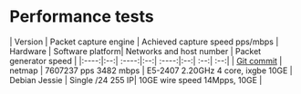 # Performance tests

| Version | Packet capture engine  |  Achieved capture speed pps/mbps | Hardware | Software platform| Networks and host  number | Packet generator speed | 
|:----:|:--:| :----:|:--:| :----:|:--:| :--:| :--:|
| [Git commit](https://github.com/FastVPSEestiOu/fastnetmon/commit/0ab076deda7d8d0dc4739f7cc963dca84f62f9a1) | netmap | 7607237 pps 3482 mbps | E5-2407  2.20GHz 4 core, ixgbe 10GE | Debian Jessie | Single /24 255 IP| 10GE wire speed 14Mpps, 10GE |
 
